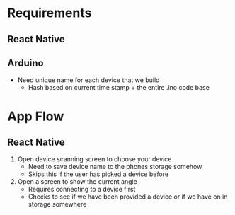 # Requirements

## React Native


## Arduino

- Need unique name for each device that we build
    - Hash based on current time stamp + the entire .ino code base


# App Flow

## React Native

1. Open device scanning screen to choose your device
    - Need to save device name to the phones storage somehow
    - Skips this if the user has picked a device before
2. Open a screen to show the current angle
    - Requires connecting to a device first
    - Checks to see if we have been provided a device or if we have on in storage somewhere

